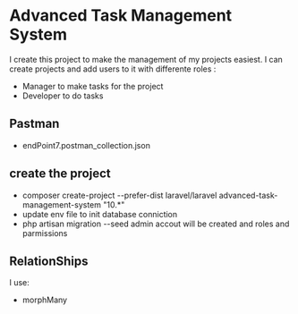 # Advanced Task Management System

I create this project to make the management of my projects easiest.
I can create projects and add users to it with differente roles :

-   Manager to make tasks for the project
-   Developer to do tasks

## Pastman

-   endPoint7.postman_collection.json

## create the project

-   composer create-project --prefer-dist laravel/laravel advanced-task-management-system "10.\*"
-   update env file to init database conniction
-   php artisan migration --seed
    admin accout will be created and roles and parmissions

## RelationShips

I use:

-   morphMany
